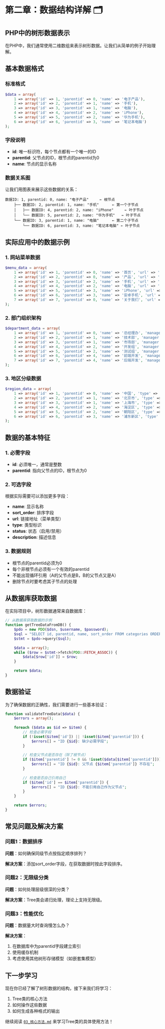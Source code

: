 # 第二章：数据结构详解 🗂️

## PHP中的树形数据表示

在PHP中，我们通常使用二维数组来表示树形数据。让我们从简单的例子开始理解。

## 基本数据格式

### 标准格式

```php
$data = array(
    1 => array('id' => 1, 'parentid' => 0, 'name' => '电子产品'),
    2 => array('id' => 2, 'parentid' => 1, 'name' => '手机'),
    3 => array('id' => 3, 'parentid' => 1, 'name' => '电脑'),
    4 => array('id' => 4, 'parentid' => 2, 'name' => 'iPhone'),
    5 => array('id' => 5, 'parentid' => 2, 'name' => '华为手机'),
    6 => array('id' => 6, 'parentid' => 3, 'name' => '笔记本电脑')
);
```

### 字段说明

- **id**: 唯一标识符，每个节点都有一个唯一的ID
- **parentid**: 父节点的ID，根节点的parentid为0
- **name**: 节点的显示名称

### 数据关系图

让我们用图表来展示这些数据的关系：

```
数据ID: 1, parentid: 0, name: "电子产品"     ← 根节点
    ├── 数据ID: 2, parentid: 1, name: "手机"      ← 第一个子节点
    │   ├── 数据ID: 4, parentid: 2, name: "iPhone"     ← 叶子节点
    │   └── 数据ID: 5, parentid: 2, name: "华为手机"   ← 叶子节点
    └── 数据ID: 3, parentid: 1, name: "电脑"      ← 第二个子节点
        └── 数据ID: 6, parentid: 3, name: "笔记本电脑" ← 叶子节点
```

## 实际应用中的数据示例

### 1. 网站菜单数据

```php
$menu_data = array(
    1 => array('id' => 1, 'parentid' => 0, 'name' => '首页', 'url' => '/'),
    2 => array('id' => 2, 'parentid' => 0, 'name' => '产品', 'url' => '/products'),
    3 => array('id' => 3, 'parentid' => 2, 'name' => '手机', 'url' => '/products/phone'),
    4 => array('id' => 4, 'parentid' => 2, 'name' => '电脑', 'url' => '/products/computer'),
    5 => array('id' => 5, 'parentid' => 3, 'name' => 'iPhone', 'url' => '/products/phone/iphone'),
    6 => array('id' => 6, 'parentid' => 3, 'name' => '安卓手机', 'url' => '/products/phone/android'),
    7 => array('id' => 7, 'parentid' => 0, 'name' => '关于我们', 'url' => '/about')
);
```

### 2. 部门组织架构

```php
$department_data = array(
    1 => array('id' => 1, 'parentid' => 0, 'name' => '总经理办', 'manager' => '张总'),
    2 => array('id' => 2, 'parentid' => 1, 'name' => '技术部', 'manager' => '李经理'),
    3 => array('id' => 3, 'parentid' => 1, 'name' => '市场部', 'manager' => '王经理'),
    4 => array('id' => 4, 'parentid' => 2, 'name' => '开发组', 'manager' => '赵组长'),
    5 => array('id' => 5, 'parentid' => 2, 'name' => '测试组', 'manager' => '钱组长'),
    6 => array('id' => 6, 'parentid' => 4, 'name' => '前端开发', 'manager' => '小张'),
    7 => array('id' => 7, 'parentid' => 4, 'name' => '后端开发', 'manager' => '小李')
);
```

### 3. 地区分级数据

```php
$region_data = array(
    1 => array('id' => 1, 'parentid' => 0, 'name' => '中国', 'type' => 'country'),
    2 => array('id' => 2, 'parentid' => 1, 'name' => '北京市', 'type' => 'province'),
    3 => array('id' => 3, 'parentid' => 1, 'name' => '上海市', 'type' => 'province'),
    4 => array('id' => 4, 'parentid' => 2, 'name' => '海淀区', 'type' => 'district'),
    5 => array('id' => 5, 'parentid' => 2, 'name' => '朝阳区', 'type' => 'district'),
    6 => array('id' => 6, 'parentid' => 3, 'name' => '浦东新区', 'type' => 'district')
);
```

## 数据的基本特征

### 1. 必需字段

- **id**: 必须唯一，通常是整数
- **parentid**: 指向父节点的ID，根节点为0

### 2. 可选字段

根据实际需要可以添加更多字段：
- **name**: 显示名称
- **sort_order**: 排序字段
- **url**: 链接地址（菜单类型）
- **type**: 类型标识
- **status**: 状态（启用/禁用）
- **description**: 描述信息

### 3. 数据规则

- 根节点的parentid必须为0
- 每个非根节点必须有一个有效的parentid
- 不能出现循环引用（A的父节点是B，B的父节点又是A）
- 删除节点时要考虑其子节点的处理

## 从数据库获取数据

在实际项目中，树形数据通常来自数据库：

```php
// 从数据库获取数据的示例
function getTreeDataFromDB() {
    $pdo = new PDO($dsn, $username, $password);
    $sql = "SELECT id, parentid, name, sort_order FROM categories ORDER BY sort_order";
    $stmt = $pdo->query($sql);
    
    $data = array();
    while ($row = $stmt->fetch(PDO::FETCH_ASSOC)) {
        $data[$row['id']] = $row;
    }
    
    return $data;
}
```

## 数据验证

为了确保数据的正确性，我们需要进行一些基本验证：

```php
function validateTreeData($data) {
    $errors = array();
    
    foreach ($data as $id => $item) {
        // 检查必需字段
        if (!isset($item['id']) || !isset($item['parentid'])) {
            $errors[] = "ID {$id}: 缺少必需字段";
        }
        
        // 检查父节点是否存在（除了根节点）
        if ($item['parentid'] != 0 && !isset($data[$item['parentid']])) {
            $errors[] = "ID {$id}: 父节点 {$item['parentid']} 不存在";
        }
        
        // 检查是否自己引用自己
        if ($item['id'] == $item['parentid']) {
            $errors[] = "ID {$id}: 不能引用自己作为父节点";
        }
    }
    
    return $errors;
}
```

## 常见问题及解决方案

### 问题1：数据排序

**问题**：如何确保同级节点按指定顺序排列？

**解决方案**：添加sort_order字段，在获取数据时按此字段排序。

### 问题2：无限级分类

**问题**：如何处理层级很深的分类？

**解决方案**：Tree类会递归处理，理论上支持无限级。

### 问题3：性能优化

**问题**：数据量大时查询慢怎么办？

**解决方案**：
1. 在数据库中为parentid字段建立索引
2. 使用缓存机制
3. 考虑使用其他树形存储模型（如嵌套集模型）

## 下一步学习

现在你已经了解了树形数据的结构，接下来我们将学习：
1. Tree类的核心方法
2. 如何操作这些数据
3. 如何生成各种格式的输出

继续阅读 [`03_核心方法.md`](03_核心方法.md) 来学习Tree类的具体使用方法！
